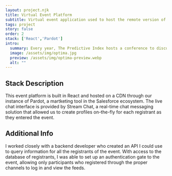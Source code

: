 ```yaml
---
layout: project.njk
title: Virtual Event Platform
subtitle: Virtual event application used to host the remote version of the 2022 Optima Conference.
tags: project
story: false
order: 2
stack: ['React','Pardot']
intro:
  summary: Every year, The Predictive Index hosts a conference to discuss and grow the category of talent optimization. Since 2020, they've offered a remote experience to complement the in-person event with a service called Bizzabo, a platform for hosting hybrid and virtual events. In 2022, we nixed the third-party platform in favor of our own bespoke solution.
  image: /assets/img/optima.jpg
  preview: /assets/img/optima-preview.webp
  alt: ""
---
```


## Stack Description

This event platform is built in React and hosted on a CDN through our instance of Pardot, a martketing tool in the Salesforce ecosystem. The live chat interface is provided by Stream Chat, a real-time chat messaging solution that allowed us to create profiles on-the-fly for each registrant as they entered the event.

## Additional Info

I worked closely with a backend developer who created an API I could use to query information for all the registrants of the event. With access to the database of registrants, I was able to set up an authentication gate to the event, allowing only participants who registered through the proper channels to log in and view the feeds.


